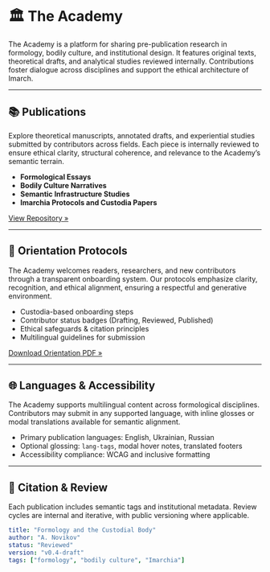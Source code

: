 # 🏛 The Academy

The Academy is a platform for sharing pre-publication research in formology, bodily culture, and institutional design. It features original texts, theoretical drafts, and analytical studies reviewed internally. Contributions foster dialogue across disciplines and support the ethical architecture of Imarch.

---

## 📚 Publications

Explore theoretical manuscripts, annotated drafts, and experiential studies submitted by contributors across fields. Each piece is internally reviewed to ensure ethical clarity, structural coherence, and relevance to the Academy’s semantic terrain.

- **Formological Essays**
- **Bodily Culture Narratives**
- **Semantic Infrastructure Studies**
- **Imarchia Protocols and Custodia Papers**

[View Repository »](#)

---

## 🧭 Orientation Protocols

The Academy welcomes readers, researchers, and new contributors through a transparent onboarding system. Our protocols emphasize clarity, recognition, and ethical alignment, ensuring a respectful and generative environment.

- Custodia-based onboarding steps
- Contributor status badges (Drafting, Reviewed, Published)
- Ethical safeguards & citation principles
- Multilingual guidelines for submission

[Download Orientation PDF »](#)

---

## 🌐 Languages & Accessibility

The Academy supports multilingual content across formological disciplines. Contributors may submit in any supported language, with inline glosses or modal translations available for semantic alignment.

- Primary publication languages: English, Ukrainian, Russian
- Optional glossing: `lang-tags`, modal hover notes, translated footers
- Accessibility compliance: WCAG and inclusive formatting

---

## 🔖 Citation & Review

Each publication includes semantic tags and institutional metadata. Review cycles are internal and iterative, with public versioning where applicable.

```yaml
title: "Formology and the Custodial Body"
author: "A. Novikov"
status: "Reviewed"
version: "v0.4-draft"
tags: ["formology", "bodily culture", "Imarchia"]
